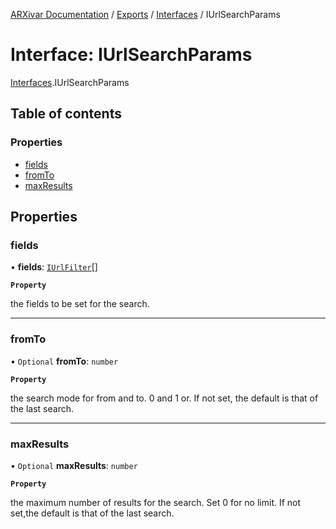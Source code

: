 [ARXivar Documentation](../README.md) / [Exports](../modules.md) / [Interfaces](../modules/Interfaces.md) / IUrlSearchParams

# Interface: IUrlSearchParams

[Interfaces](../modules/Interfaces.md).IUrlSearchParams

## Table of contents

### Properties

- [fields](Interfaces.IUrlSearchParams.md#fields)
- [fromTo](Interfaces.IUrlSearchParams.md#fromto)
- [maxResults](Interfaces.IUrlSearchParams.md#maxresults)

## Properties

### fields

• **fields**: [`IUrlFilter`](Interfaces.IUrlFilter.md)[]

**`Property`**

the fields to be set for the search.

___

### fromTo

• `Optional` **fromTo**: `number`

**`Property`**

the search mode for from and to. 0 and 1 or. If not set, the default is that of the last search.

___

### maxResults

• `Optional` **maxResults**: `number`

**`Property`**

the maximum number of results for the search. Set 0 for no limit. If not set,the default is that of the last search.

